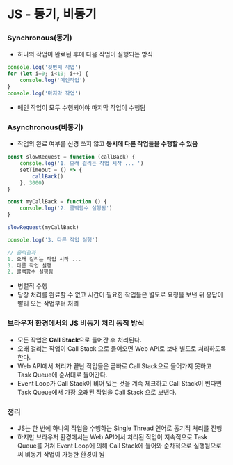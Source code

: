 # JS - 동기, 비동기

### Synchronous(동기)

- 하나의 작업이 완료된 후에 다음 작업이 실행되는 방식

```jsx
console.log('첫번째 작업')
for (let i=0; i<10; i++) {
	console.log('메인작업')
}
console.log('마지막 작업')
```

- 메인 작업이 모두 수행되어야 마지막 작업이 수행됨

### Asynchronous(비동기)

- 작업의 완료 여부를 신경 쓰지 않고 **동시에 다른 작업들을 수행할 수 있음**

```jsx
const slowRequest = function (callBack) {
	console.log('1. 오래 걸리는 작업 시작 ... ')
	setTimeout = () => {
		callBack()
	}, 3000)
}

const myCallBack = function () {
	console.log('2. 콜백함수 실행됨')
}

slowRequest(myCallBack)

console.log('3. 다른 작업 실행')

// 출력결과
1. 오래 걸리는 작업 시작 ...
3. 다른 작업 실행
2. 콜백함수 실행됨
```

- 병렬적 수행
- 당장 처리를 완료할 수 없고 시간이 필요한 작업들은 별도로 요청을 보낸 뒤 응답이 빨리 오는 작업부터 처리

### 브라우저 환경에서의 JS 비동기 처리 동작 방식

- 모든 작업은 **Call Stack**으로 들어간 후 처리된다.
- 오래 걸리는 작업이 Call Stack 으로 들어오면 Web API로 보내 별도로 처리하도록 한다.
- Web API에서 처리가 끝난 작업들은 곧바로 Call Stack으로 들어가지 못하고 Task Queue에 순서대로 들어간다.
- Event Loop가 Call Stack이 비어 있는 것을 계속 체크하고 Call Stack이 빈다면 Task Queue에서 가장 오래된 작업을 Call Stack 으로 보낸다.

### 정리

- JS는 한 번에 하나의 작업을 수행하는 Single Thread 언어로 동기적 처리를 진행
- 하지만 브라우저 환경에서는 Web API에서 처리된 작업이 지속적으로 Task Queue를 거쳐 Event Loop에 의해 Call Stack에 들어와 순차적으로 실행됨으로써 비동기 작업이 가능한 환경이 됨